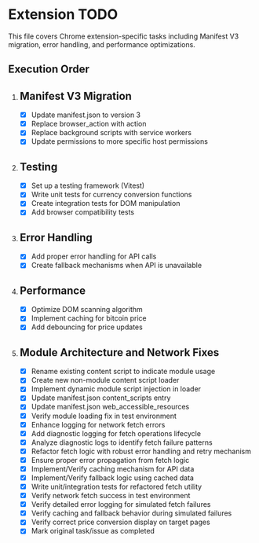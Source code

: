 # Extension TODO

This file covers Chrome extension-specific tasks including Manifest V3 migration, error handling, and performance optimizations.

## Execution Order

1. ## Manifest V3 Migration

   - [x] Update manifest.json to version 3
   - [x] Replace browser_action with action
   - [x] Replace background scripts with service workers
   - [x] Update permissions to more specific host permissions

2. ## Testing

   - [x] Set up a testing framework (Vitest)
   - [x] Write unit tests for currency conversion functions
   - [x] Create integration tests for DOM manipulation
   - [x] Add browser compatibility tests

3. ## Error Handling

   - [x] Add proper error handling for API calls
   - [x] Create fallback mechanisms when API is unavailable

4. ## Performance

   - [x] Optimize DOM scanning algorithm
   - [x] Implement caching for bitcoin price
   - [x] Add debouncing for price updates

5. ## Module Architecture and Network Fixes
   - [x] Rename existing content script to indicate module usage
   - [x] Create new non-module content script loader
   - [x] Implement dynamic module script injection in loader
   - [x] Update manifest.json content_scripts entry
   - [x] Update manifest.json web_accessible_resources
   - [x] Verify module loading fix in test environment
   - [x] Enhance logging for network fetch errors
   - [x] Add diagnostic logging for fetch operations lifecycle
   - [x] Analyze diagnostic logs to identify fetch failure patterns
   - [x] Refactor fetch logic with robust error handling and retry mechanism
   - [x] Ensure proper error propagation from fetch logic
   - [x] Implement/Verify caching mechanism for API data
   - [x] Implement/Verify fallback logic using cached data
   - [x] Write unit/integration tests for refactored fetch utility
   - [x] Verify network fetch success in test environment
   - [x] Verify detailed error logging for simulated fetch failures
   - [x] Verify caching and fallback behavior during simulated failures
   - [x] Verify correct price conversion display on target pages
   - [x] Mark original task/issue as completed
